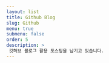 ```yaml
---
layout: list
title: Github Blog
slug: Github
menu: true
submenu: false
order: 5
description: >
 깃허브 블로그 활용 포스팅을 남기고 있습니다.
---
```

